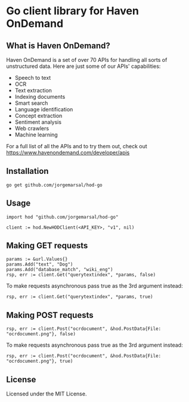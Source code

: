 # Go client library for Haven OnDemand

## What is Haven OnDemand?
Haven OnDemand is a set of over 70 APIs for handling all sorts of unstructured data. Here are just some of our APIs' capabilities:
* Speech to text
* OCR
* Text extraction
* Indexing documents
* Smart search
* Language identification
* Concept extraction
* Sentiment analysis
* Web crawlers
* Machine learning

For a full list of all the APIs and to try them out, check out https://www.havenondemand.com/developer/apis

## Installation

    go get github.com/jorgemarsal/hod-go

## Usage

    import hod "github.com/jorgemarsal/hod-go"
    
    client := hod.NewHODClient(<API_KEY>, "v1", nil)

## Making GET requests

    params := &url.Values{}
    params.Add("text", "Dog")
    params.Add("database_match", "wiki_eng")
    rsp, err := client.Get("querytextindex", *params, false)

To make requests asynchronous pass true as the 3rd argument instead:

    rsp, err := client.Get("querytextindex", *params, true)

## Making POST requests

    rsp, err := client.Post("ocrdocument", &hod.PostData{File: "ocrdocument.png"}, false)

To make requests asynchronous pass true as the 3rd argument instead:
    
    rsp, err := client.Post("ocrdocument", &hod.PostData{File: "ocrdocument.png"}, true)

## License
Licensed under the MIT License.
